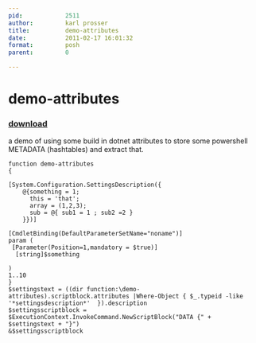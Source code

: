 ```yaml
---
pid:            2511
author:         karl prosser
title:          demo-attributes
date:           2011-02-17 16:01:32
format:         posh
parent:         0

---
```


# demo-attributes

### [download](Scripts\2511.ps1)

a demo of using some build in dotnet attributes to store some powershell METADATA (hashtables) and extract that.

```posh
function demo-attributes
{

[System.Configuration.SettingsDescription({
    @{something = 1;
      this = 'that';
      array = (1,2,3);
      sub = @{ sub1 = 1 ; sub2 =2 }
    }})]
    
[CmdletBinding(DefaultParameterSetName="noname")]
param (
 [Parameter(Position=1,mandatory = $true)]
  [string]$something 
 
)
1..10
}
$settingstext = ((dir function:\demo-attributes).scriptblock.attributes |Where-Object { $_.typeid -like '*settingsdescription*'  }).description
$settingsscriptblock = $ExecutionContext.InvokeCommand.NewScriptBlock("DATA {" + $settingstext + "}")
&$settingsscriptblock
```
